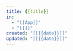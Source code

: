 ```yaml
---
title: {{title}}
in:
  - "[[App]]"
  - "[[]]"
created: "[[{{date}}]]"
updated: "[[{{date}}]]"
---
```


